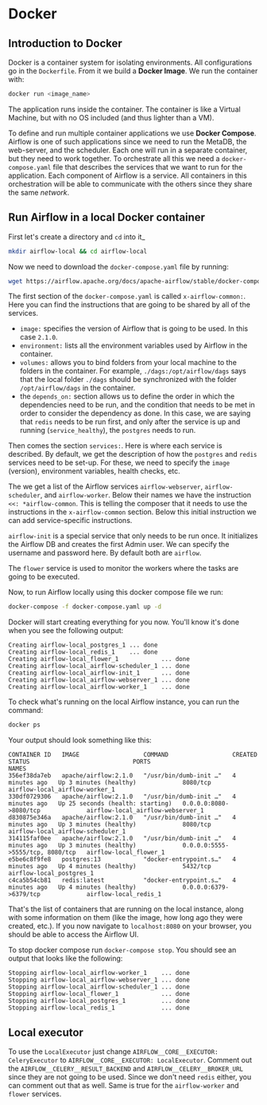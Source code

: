 # Docker

## Introduction to Docker

Docker is a container system for isolating environments. All configurations go in the `Dockerfile`. From it we build a **Docker Image**. We run the container with:

``` zsh
docker run <image_name>
```

The application runs inside the container. The container is like a Virtual Machine, but with no OS included (and thus lighter than a VM).

To define and run multiple container applications we use **Docker Compose**. Airflow is one of such applications since we need to run the MetaDB, the web-server, and the scheduler. Each one will run in a separate container, but they need to work together. To orchestrate all this we need a `docker-compose.yaml` file that describes the services that we want to run for the application. Each component of Airflow is a service. All containers in this orchestration will be able to communicate with the others since they share the same *network*.

## Run Airflow in a local Docker container

First let's create a directory and `cd` into it_

``` zsh
mkdir airflow-local && cd airflow-local
```

Now we need to download the `docker-compose.yaml` file by running:

``` zsh
wget https://airflow.apache.org/docs/apache-airflow/stable/docker-compose.yaml
```

The first section of the `docker-compose.yaml` is called `x-airflow-common:`. Here you can find the instructions that are going to be shared by all of the services.

- `image:` specifies the version of Airflow that is going to be used. In this case `2.1.0`.
- `environment:` lists all the environment variables used by Airflow in the container.
- `volumes:` allows you to bind folders from your local machine to the folders in the container. For example, `./dags:/opt/airflow/dags` says that the local folder `./dags` should be synchronized with the folder `/opt/airflow/dags` in the container.
- the `depends_on:` section allows us to define the order in which the dependencies need to be run, and the condition that needs to be met in order to consider the dependency as done. In this case, we are saying that `redis` needs to be run first, and only after the service is up and running (`service_healthy`), the `postgres` needs to run.

Then comes the section `services:`. Here is where each service is described. By default, we get the description of how the `postgres` and `redis` services need to be set-up. For these, we need to specify the `image` (version), environment variables, health checks, etc.

The we get a list of the Airflow services `airflow-webserver`, `airflow-scheduler`, and `airflow-worker`. Below their names we have the instruction `<<: *airflow-common`. This is telling the composer that it needs to use the instructions in the `x-airflow-common` section. Below this initial instruction we can add service-specific instructions.

`airflow-init` is a special service that only needs to be run once. It initializes the Airflow DB and creates the first Admin user. We can specify the username and password here. By default both are `airflow`.

The `flower` service is used to monitor the workers where the tasks are going to be executed.

Now, to run Airflow locally using this docker compose file we run:

``` zsh
docker-compose -f docker-compose.yaml up -d
```

Docker will start creating everything for you now. You'll know it's done when you see the following output:

``` shell
Creating airflow-local_postgres_1 ... done
Creating airflow-local_redis_1    ... done
Creating airflow-local_flower_1            ... done
Creating airflow-local_airflow-scheduler_1 ... done
Creating airflow-local_airflow-init_1      ... done
Creating airflow-local_airflow-webserver_1 ... done
Creating airflow-local_airflow-worker_1    ... done
```

To check what's running on the local Airflow instance, you can run the command:

``` zsh
docker ps
```

Your output should look something like this:

``` shell
CONTAINER ID   IMAGE                  COMMAND                  CREATED         STATUS                             PORTS                              NAMES
356ef38da7eb   apache/airflow:2.1.0   "/usr/bin/dumb-init …"   4 minutes ago   Up 3 minutes (healthy)             8080/tcp                           airflow-local_airflow-worker_1
330df0729306   apache/airflow:2.1.0   "/usr/bin/dumb-init …"   4 minutes ago   Up 25 seconds (health: starting)   0.0.0.0:8080->8080/tcp             airflow-local_airflow-webserver_1
d830875e346a   apache/airflow:2.1.0   "/usr/bin/dumb-init …"   4 minutes ago   Up 3 minutes (healthy)             8080/tcp                           airflow-local_airflow-scheduler_1
314115faf0ee   apache/airflow:2.1.0   "/usr/bin/dumb-init …"   4 minutes ago   Up 3 minutes (healthy)             0.0.0.0:5555->5555/tcp, 8080/tcp   airflow-local_flower_1
e5be6c8f9fe8   postgres:13            "docker-entrypoint.s…"   4 minutes ago   Up 4 minutes (healthy)             5432/tcp                           airflow-local_postgres_1
c4ca5b54cb81   redis:latest           "docker-entrypoint.s…"   4 minutes ago   Up 4 minutes (healthy)             0.0.0.0:6379->6379/tcp             airflow-local_redis_1
```

That's the list of containers that are running on the local instance, along with some information on them (like the image, how long ago they were created, etc.). If you now navigate to `localhost:8080` on your browser, you should be able to access the Airflow UI.

To stop docker compose run `docker-compose stop`. You should see an output that looks like the following:

``` shell
Stopping airflow-local_airflow-worker_1    ... done
Stopping airflow-local_airflow-webserver_1 ... done
Stopping airflow-local_airflow-scheduler_1 ... done
Stopping airflow-local_flower_1            ... done
Stopping airflow-local_postgres_1          ... done
Stopping airflow-local_redis_1             ... done
```

## Local executor

To use the `LocalExecutor` just change `AIRFLOW__CORE__EXECUTOR: CeleryExecutor` to `AIRFLOW__CORE__EXECUTOR: LocalExecutor`. Comment out the `AIRFLOW__CELERY__RESULT_BACKEND` and `AIRFLOW__CELERY__BROKER_URL` since they are not going to be used. Since we don't need `redis` either, you can comment out that as well. Same is true for the `airflow-worker` and `flower` services.
